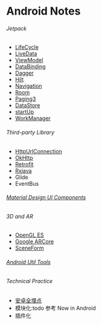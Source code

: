 # Android Notes

###### Jetpack

- [LifeCycle](https://github.com/sunnnydaydev/NoteLifeCycle/blob/master/README.md)
- [LiveData](https://github.com/sunnnydaydev/NoteLiveData/blob/master/README.md)
- [ViewModel](https://github.com/sunnnydaydev/NoteViewModel/blob/master/README.md)
- [DataBinding](https://github.com/sunnnydaydev/DataBingding)
- [Dagger](https://github.com/sunnnydaydev/DI)
- [Hilt](https://github.com/sunnnydaydev/Hilt)
- [Navigation](https://github.com/sunnnydaydev/NoteNavigation)
- [Room](https://github.com/sunnnydaydev/NoteRoom)
- [Paging3](https://github.com/sunnnydaydev/NotePaging3)
- [DataStore](https://github.com/sunnnydaydev/NoteDataStore)
- [startUp](https://github.com/sunnnydaydev/NoteStartUp)
- [WorkManager](https://github.com/sunnnydaydev/NoteWorkManager)

###### Third-party Library

- [HttpUrlConnection](https://github.com/sunnnydaydev/NoteHttpUrlConnection)
- [OkHttp](https://github.com/sunnnydaydev/NoteOkHttp)
- [Retrofit](https://github.com/sunnnydaydev/NoteRetrofit)
- [Rxjava](https://github.com/sunnnydaydev/NoteRxJava)
- Glide
- EventBus

###### [Material Design UI Components](https://github.com/sunnnydaydev/MaterialDesign)

###### 3D and AR

- [OpenGL ES](https://github.com/sunnnydaydev/OpenGlES)
- [Google ARCore](https://github.com/sunnnydaydev/NoteGoogleArCore)
- [SceneForm](https://github.com/sunnnydaydev/NoteSceneForm)

###### [Android Util Tools](https://github.com/sunnnydaydev/UtilsTool)


###### Technical Practice

- [安卓全埋点](https://github.com/sunnnydaydev/BuryingPoint/tree/master)
- 模块化:todo 参考 Now in Android
- 插件化



  









